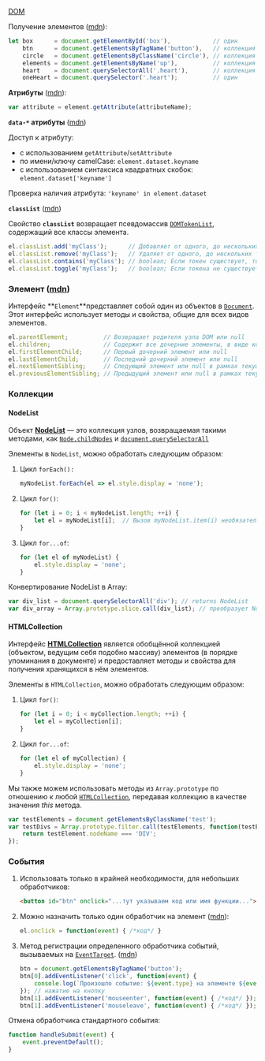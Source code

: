 [DOM](https://developer.mozilla.org/ru/docs/Web/API/Document_Object_Model)



Получение элементов ([mdn](https://developer.mozilla.org/ru/docs/Web/API/Document/querySelector)):

```javascript
let box      = document.getElementById('box'),            // один
    btn      = document.getElementsByTagName('button'),   // коллекция HTMLCollection
    circle   = document.getElementsByClassName('circle'), // коллекция HTMLCollection
    elements = document.getElementsByName('up'),          // коллекция NodeList
    heart    = document.querySelectorAll('.heart'),       // коллекция NodeList
    oneHeart = document.querySelector('.heart');          // один
```



**Атрибуты** ([mdn](https://developer.mozilla.org/ru/docs/Web/API/Element/getAttribute)):

```javascript
var attribute = element.getAttribute(attributeName);
```



**`data-*` атрибуты** ([mdn](https://developer.mozilla.org/ru/docs/Learn/HTML/Howto/Use_data_attributes))

Доступ к атрибуту:

- с использованием `getAttribute`/`setAttribute`
- по имени/ключу camelCase: `element.dataset.keyname`
- с использованием синтаксиса квадратных скобок:  `element.dataset['keyname']`

Проверка наличия атрибута: `'keyname' in element.dataset`



**`classList`** ([mdn](https://developer.mozilla.org/ru/docs/Web/API/Element/classList))

Свойство **`classList`** возвращает псевдомассив [`DOMTokenList`](https://developer.mozilla.org/ru/docs/Web/API/DOMTokenList), содержащий все классы элемента.

```javascript
el.classList.add('myClass');      // Добавляет от одного, до нескольких токенов
el.classList.remove('myClass');   // Удаляет от одного, до нескольких токенов
el.classList.contains('myClass'); // boolean; Если токен существует, то функция возвращает true
el.classList.toggle('myClass');   // boolean; Если токена не существует, то он добавляется и функция возвращает true
```



### Элемент ([mdn](https://developer.mozilla.org/ru/docs/Web/API/Element))

Интерфейс **`Element`**представляет собой один из объектов в [`Document`](https://developer.mozilla.org/ru/docs/Web/API/Document). Этот интерфейс использует методы и свойства, общие для всех видов элементов. 

```javascript
el.parentElement;          // Возвращает родителя узла DOM или null
el.children;               // Содержит все дочерние элементы, в виде коллекции HTMLCollection
el.firstElementChild;      // Первый дочерний элемент или null
el.lastElementChild;       // Последний дочерний элемент или null
el.nextElementSibling;     // Следующий элемент или null в рамках текущего родителя
el.previousElementSibling; // Предыдущий элемент или null в рамках текущего родителя
```



### Коллекции

#### NodeList

Объект **[NodeList](https://developer.mozilla.org/ru/docs/Web/API/NodeList)** — это коллекция узлов, возвращаемая такими методами, как [`Node.childNodes`](https://developer.mozilla.org/ru/docs/Web/API/Node/childNodes) и [`document.querySelectorAll`](https://developer.mozilla.org/ru/docs/Web/API/Document/querySelectorAll)

Элементы в `NodeList`, можно обработать следующим образом:

1. Цикл `forEach():`

   ```javascript
   myNodeList.forEach(el => el.style.display = 'none');
   ```

2. Цикл `for()`:

   ```javascript
   for (let i = 0; i < myNodeList.length; ++i) {
       let el = myNodeList[i];  // Вызов myNodeList.item(i) необязателен в JavaScript
   }
   ```

3. Цикл `for...of`:

   ```javascript
   for (let el of myNodeList) {
       el.style.display = 'none';
   }
   ```

   

Конвертирование NodeList в Array:

```javascript
var div_list = document.querySelectorAll('div'); // returns NodeList
var div_array = Array.prototype.slice.call(div_list); // преобразует NodeList в Array
```



#### HTMLCollection

Интерфейс **[HTMLCollection](https://developer.mozilla.org/ru/docs/Web/API/HTMLCollection)** является обобщённой коллекцией (объектом, ведущим себя подобно массиву) элементов (в порядке упоминания в документе) и предоставляет методы и свойства для получения хранящихся в нём элементов.

Элементы в `HTMLCollection`, можно обработать следующим образом:

1. Цикл `for()`:

   ```javascript
   for (let i = 0; i < myCollection.length; ++i) {
       let el = myCollection[i];
   }
   ```

2. Цикл `for...of`:

   ```javascript
   for (let el of myCollection) {
       el.style.display = 'none';
   }
   ```

   

Мы также можем использовать методы из `Array.prototype` по отношению к любой [`HTMLCollection`](https://developer.mozilla.org/ru/docs/Web/API/HTMLCollection), передавая коллекцию в качестве значения *this* метода. 

```javascript
var testElements = document.getElementsByClassName('test');
var testDivs = Array.prototype.filter.call(testElements, function(testElement){
    return testElement.nodeName === 'DIV';
});
```



### События

1. Использовать только в крайней необходимости, для небольших обработчиков:

   ```html
   <button id="btn" onclick="...тут указываем код или имя функции...">Нажми меня</button>
   ```

2. Можно назначить только один обработчик на элемент ([mdn](https://developer.mozilla.org/ru/docs/Web/API/Element/click_event)):

   ```javascript
   el.onclick = function(event) { /*код*/ }
   ```

3. Метод регистрации определенного обработчика событий, вызываемых на [`EventTarget`](https://developer.mozilla.org/ru/docs/Web/API/EventTarget). ([mdn](https://developer.mozilla.org/ru/docs/Web/API/EventTarget/addEventListener))

   ```javascript
   btn = document.getElementsByTagName('button');
   btn[0].addEventListener('click', function(event) {
       console.log(`Произошло событие: ${event.type} на элементе ${event.target}`);
   }); // нажатие на кнопку
   btn[1].addEventListener('mouseenter', function(event) { /*код*/ }); // наведение на кнопку
   btn[1].addEventListener('mouseleave', function(event) { /*код*/ }); // убрали наведение на кнопку
   ```

   

Отмена обработчика стандартного события:

```javascript
function handleSubmit(event) {
    event.preventDefault();
}
```


